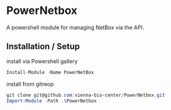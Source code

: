 
# PowerNetbox

A powershell module for managing NetBox via the API.

## Installation / Setup

install via Powershell gallery
```powershell
Install-Module -Name PowerNetBox
```

install from gitreop

```powershell
git clone git@github.com:vienna-bio-center/PowerNetbox.git
Import-Module -Path .\PowerNetbox
```

